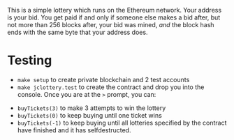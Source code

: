 This is a simple lottery which runs on the Ethereum network. Your address is
your bid. You get paid if and only if someone else makes a bid after, but not
more than 256 blocks after, your bid was mined, *and* the block hash ends with
the same byte that your address does.

# Testing
- `make setup` to create private blockchain and 2 test accounts
- `make jclottery.test` to create the contract and drop you into the console.
   Once you are at the `>` prompt, you can:
 + `buyTickets(3)` to make 3 attempts to win the lottery
 + `buyTickets(0)` to keep buying until one ticket wins
 + `buyTickets(-1)` to keep buying until all lotteries specified by the
   contract have finished and it has selfdestructed.
